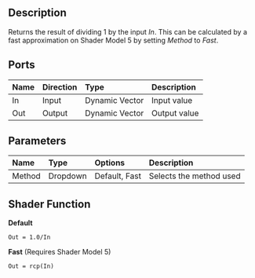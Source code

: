 ## Description

Returns the result of dividing 1 by the input *In*. This can be calculated by a fast approximation on Shader Model 5 by setting *Method* to *Fast*.

## Ports

| Name        | Direction           | Type  | Description |
|:------------ |:-------------|:-----|:---|
| In      | Input | Dynamic Vector | Input value |
| Out | Output      |    Dynamic Vector | Output value |

## Parameters

| Name        | Type           | Options  | Description |
|:------------ |:-------------|:-----|:---|
| Method      | Dropdown | Default, Fast | Selects the method used |

## Shader Function

**Default**

`Out = 1.0/In`

**Fast** (Requires Shader Model 5)

`Out = rcp(In)`
